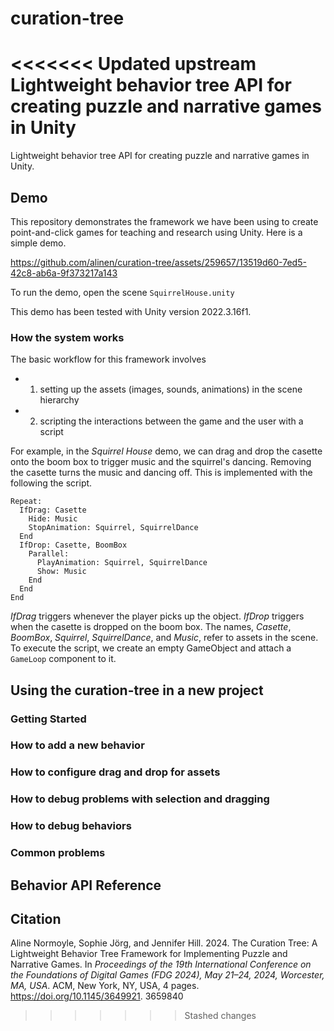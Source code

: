# curation-tree
<<<<<<< Updated upstream
Lightweight behavior tree API for creating puzzle and narrative games in Unity
=======

Lightweight behavior tree API for creating puzzle and narrative games in Unity.

## Demo

This repository demonstrates the framework we have been using to create
point-and-click games for teaching and research using Unity. Here is a simple
demo.

https://github.com/alinen/curation-tree/assets/259657/13519d60-7ed5-42c8-ab6a-9f373217a143

To run the demo, open the scene `SquirrelHouse.unity`

This demo has been tested with Unity version 2022.3.16f1.

### How the system works

The basic workflow for this framework involves 

* 1) setting up the assets (images, sounds, animations) in the scene hierarchy
* 2) scripting the interactions between the game and the user with a script

For example, in the _Squirrel House_ demo, we can drag and drop the casette
onto the boom box to trigger music and the squirrel's dancing. Removing the
casette turns the music and dancing off. This is implemented with the following
the script. 

```
Repeat:
  IfDrag: Casette
    Hide: Music
    StopAnimation: Squirrel, SquirrelDance
  End
  IfDrop: Casette, BoomBox
    Parallel:
      PlayAnimation: Squirrel, SquirrelDance
      Show: Music
    End
  End
End
```

_IfDrag_ triggers whenever the player picks up the object. _IfDrop_ triggers
when the casette is dropped on the boom box. The names, _Casette_, _BoomBox_,
_Squirrel_, _SquirrelDance_, and _Music_, refer to assets in the scene. 
To execute the script, we create an
empty GameObject and attach a `GameLoop` component to it. 

## Using the curation-tree in a new project

### Getting Started

### How to add a new behavior

### How to configure drag and drop for assets

### How to debug problems with selection and dragging

### How to debug behaviors

### Common problems

## Behavior API Reference




## Citation

Aline Normoyle, Sophie Jörg, and Jennifer Hill. 2024. The Curation Tree:
A Lightweight Behavior Tree Framework for Implementing Puzzle and
Narrative Games. In _Proceedings of the 19th International Conference on the
Foundations of Digital Games (FDG 2024), May 21–24, 2024, Worcester, MA,
USA_. ACM, New York, NY, USA, 4 pages. https://doi.org/10.1145/3649921.
3659840
>>>>>>> Stashed changes
